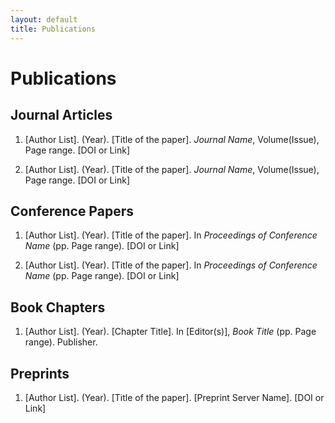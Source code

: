 ```yaml
---
layout: default
title: Publications
---
```


# Publications

## Journal Articles

1. [Author List]. (Year). [Title of the paper]. *Journal Name*, Volume(Issue), Page range. [DOI or Link]

2. [Author List]. (Year). [Title of the paper]. *Journal Name*, Volume(Issue), Page range. [DOI or Link]

## Conference Papers

1. [Author List]. (Year). [Title of the paper]. In *Proceedings of Conference Name* (pp. Page range). [DOI or Link]

2. [Author List]. (Year). [Title of the paper]. In *Proceedings of Conference Name* (pp. Page range). [DOI or Link]

## Book Chapters

1. [Author List]. (Year). [Chapter Title]. In [Editor(s)], *Book Title* (pp. Page range). Publisher.

## Preprints

1. [Author List]. (Year). [Title of the paper]. [Preprint Server Name]. [DOI or Link]